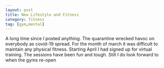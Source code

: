 ```yaml
---
layout: post
title: New Lifestyle and Fitness
category: fitness
tag: [gym,mental]
---
```

A long time since I posted anything. The quarantine wrecked havoc on everybody as covid-19 spread. For the month of march it was difficult to maintain any physical fitness. Starting April I had signed up for virtual training. The sessions have been fun and tough. Still I do look forward to when the gyms re-open